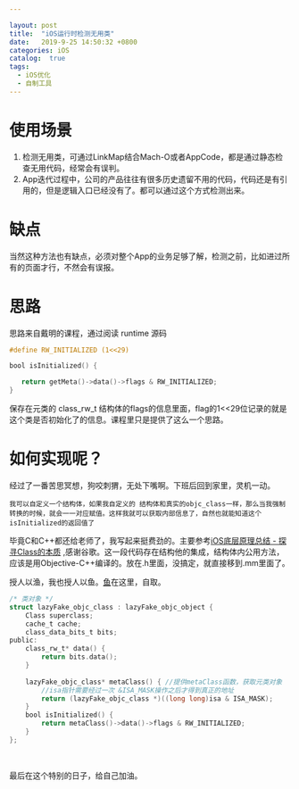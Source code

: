 ```yaml
---

layout: post
title:  "iOS运行时检测无用类"
date:   2019-9-25 14:50:32 +0800
categories: iOS
catalog:  true
tags:
  - iOS优化
  - 自制工具
---
```




# 使用场景

1. 检测无用类，可通过LinkMap结合Mach-O或者AppCode，都是通过静态检查无用代码，经常会有误判。
2. App迭代过程中，公司的产品往往有很多历史遗留不用的代码，代码还是有引用的，但是逻辑入口已经没有了。都可以通过这个方式检测出来。

# 缺点

当然这种方法也有缺点，必须对整个App的业务足够了解，检测之前，比如进过所有的页面才行，不然会有误报。

# 思路

思路来自戴明的课程，通过阅读 runtime 源码

~~~objective-c
#define RW_INITIALIZED (1<<29)

bool isInitialized() {

   return getMeta()->data()->flags & RW_INITIALIZED;
}
~~~

保存在元类的 class_rw_t 结构体的flags的信息里面，flag的1<<29位记录的就是这个类是否初始化了的信息。课程里只是提供了这么一个思路。

# 如何实现呢？

经过了一番苦思冥想，狗咬刺猬，无处下嘴啊。下班后回到家里，灵机一动。

`我可以自定义一个结构体，如果我自定义的 结构体和真实的objc_class一样，那么当我强制转换的时候，就会一一对应赋值。这样我就可以获取内部信息了，自然也就能知道这个isInitialized的返回值了`

毕竟C和C++都还给老师了，我写起来挺费劲的。主要参考[iOS底层原理总结 - 探寻Class的本质](https://www.jianshu.com/p/74db5638f34f) ,感谢谷歌。这一段代码存在结构他的集成，结构体内公用方法，应该是用Objective-C++编译的。放在.h里面，没搞定，就直接移到.mm里面了。

授人以渔，我也授人以鱼。[鱼](https://github.com/toolazytoname/FDKit/blob/master/FDKit/Classes/Utility/IsInitial/FDIsInitialDump.mm)在这里，自取。



~~~objective-c
/* 类对象 */
struct lazyFake_objc_class : lazyFake_objc_object {
    Class superclass;
    cache_t cache;
    class_data_bits_t bits;
public:
    class_rw_t* data() {
        return bits.data();
    }
    
    lazyFake_objc_class* metaClass() { //提供metaClass函数，获取元类对象
        //isa指针需要经过一次 &ISA_MASK操作之后才得到真正的地址
        return (lazyFake_objc_class *)((long long)isa & ISA_MASK);
    }
    bool isInitialized() {
        return metaClass()->data()->flags & RW_INITIALIZED;
    }
};
~~~


​	

最后在这个特别的日子，给自己加油。
